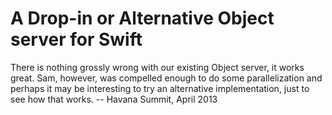 A Drop-in or Alternative Object server for Swift
================================================

There is nothing grossly wrong with our existing Object server, it works
great. Sam, however, was compelled enough to do some parallelization and
perhaps it may be interesting to try an alternative implementation, just
to see how that works. -- Havana Summit, April 2013
